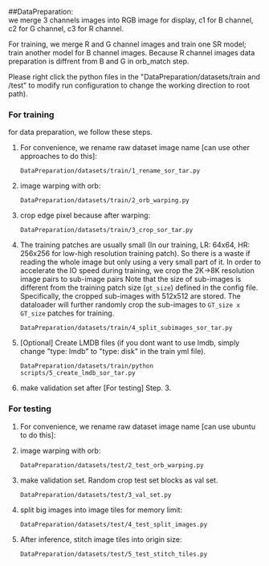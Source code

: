 ##DataPreparation: <br> 
we merge 3 channels images into RGB image for display, c1 for B channel, c2 for G channel, c3 for R channel.<br>

For training, we merge R and G channel images and train one SR model; train another model for B channel images.
Because R channel images data preparation is diffrent from B and G in orb_match step. <br>

 Please right click the python files in the "DataPreparation/datasets/train and /test" to modify run configuration to change the working direction to root path).

### For training

for data preparation, we follow these steps.
1. For convenience, we rename raw dataset image name [can use other approaches to do this]:
    ```
    DataPreparation/datasets/train/1_rename_sor_tar.py
    ```
   
2. image warping with orb:
    ```
    DataPreparation/datasets/train/2_orb_warping.py
    ```

3. crop edge pixel because after warping:
    ```
    DataPreparation/datasets/train/3_crop_sor_tar.py
    ```


4. The training patches are usually small (In our training, LR: 64x64, HR: 256x256 for low-high resolution training patch). So there is a waste if reading the whole image but only using a very small part of it. In order to accelerate the IO speed during training, we crop the 2K->8K resolution image pairs to sub-image pairs 
Note that the size of sub-images is different from the training patch size (`gt_size`) defined in the config file. Specifically, the cropped sub-images with 512x512 are stored. The dataloader will further randomly crop the sub-images to `GT_size x GT_size` patches for training. <br/>
    
    ```
    DataPreparation/datasets/train/4_split_subimages_sor_tar.py
    ```

5. [Optional] Create LMDB files (if you dont want to use lmdb, simply change "type: lmdb" to "type: disk" in the train yml file). 
   ```
   DataPreparation/datasets/train/python scripts/5_create_lmdb_sor_tar.py
   ```

6. make validation set after [For testing] Step. 3.


### For testing
1. For convenience, we rename raw dataset image name [can use ubuntu to do this]:
   
2. image warping with orb:
    ```
    DataPreparation/datasets/test/2_test_orb_warping.py
    ```

3. make validation set. Random crop test set blocks as val set.
    ```
    DataPreparation/datasets/test/3_val_set.py
    ```

4. split big images into image tiles for memory limit: 
    ```
   DataPreparation/datasets/test/4_test_split_images.py
   ```
   
5. After inference, stitch image tiles into origin size: 
    ```
    DataPreparation/datasets/test/5_test_stitch_tiles.py
    ```
